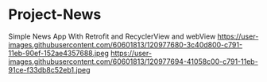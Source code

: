 # Project-News
Simple News App With Retrofit and RecyclerView and webView
https://user-images.githubusercontent.com/60601813/120977680-3c40d800-c791-11eb-90ef-152ae4357688.jpeg
https://user-images.githubusercontent.com/60601813/120977694-41058c00-c791-11eb-91ce-f33db8c52eb1.jpeg
